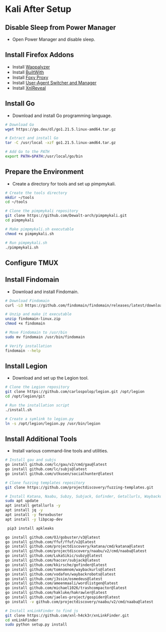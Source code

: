 # Kali After Setup

## Disable Sleep from Power Manager

- Open Power Manager and disable sleep.

## Install Firefox Addons

- Install [Wappalyzer](https://addons.mozilla.org/nl/firefox/addon/wappalyzer/)
- Install [BuiltWith](https://addons.mozilla.org/en-US/firefox/addon/builtwith/)
- Install [Foxy Proxy](https://addons.mozilla.org/nl/firefox/addon/foxyproxy-standard/)
- Install [User-Agent Switcher and Manager](https://addons.mozilla.org/en-US/firefox/addon/user-agent-string-switcher/)
- Install [XnlReveal](https://github.com/xnl-h4ck3r/XnlReveal)

## Install Go

- Download and install Go programming language.

```bash
# Download Go
wget https://go.dev/dl/go1.21.5.linux-amd64.tar.gz

# Extract and install Go
tar -C /usr/local -xzf go1.21.5.linux-amd64.tar.gz

# Add Go to the PATH
export PATH=$PATH:/usr/local/go/bin
```

## Prepare the Environment

- Create a directory for tools and set up pimpmykali.

```bash
# Create the tools directory
mkdir ~/tools
cd ~/tools

# Clone the pimpmykali repository
git clone https://github.com/Dewalt-arch/pimpmykali.git
cd pimpmykali

# Make pimpmykali.sh executable
chmod +x pimpmykali.sh

# Run pimpmykali.sh
./pimpmykali.sh
```

## Configure TMUX

## Install Findomain

- Download and install Findomain.

```bash
# Download Findomain
curl -LO https://github.com/findomain/findomain/releases/latest/download/findomain-linux.zip

# Unzip and make it executable
unzip findomain-linux.zip
chmod +x findomain

# Move Findomain to /usr/bin
sudo mv findomain /usr/bin/findomain

# Verify installation
findomain --help
```

## Install Legion

- Download and set up the Legion tool.

```bash
# Clone the Legion repository
git clone https://github.com/carlospolop/legion.git /opt/legion
cd /opt/legion/git

# Run the installation script
./install.sh

# Create a symlink to legion.py
ln -s /opt/legion/legion.py /usr/bin/legion
```

## Install Additional Tools

- Install various command-line tools and utilities.

```bash
# Install gau and subjs
go install github.com/lc/gau/v2/cmd/gau@latest
go install github.com/lc/subjs@latest
go install github.com/utkusen/socialhunter@latest

# Clone fuzzing templates repository
git clone https://github.com/projectdiscovery/fuzzing-templates.git

# Install Katana, Naabu, Subzy, Subjack, Gofinder, Getallurls, Waybackurls, Waybackrobots, and jq
sudo apt update
apt install getallurls -y
apt install jq -y
apt install -y feroxbuster
apt install -y libpcap-dev

 pip3 install apkleaks

go install github.com/OJ/gobuster/v3@latest
go install github.com/ffuf/ffuf/v2@latest
go install github.com/projectdiscovery/katana/cmd/katana@latest
go install github.com/projectdiscovery/naabu/v2/cmd/naabu@latest
go install github.com/LukaSikic/subzy@latest
go install github.com/haccer/subjack@latest
go install github.com/kkirsche/gofinder@latest
go install github.com/tomnomnom/waybackurls@latest
go install github.com/vodafon/waybackrobots@latest
go install github.com/j3ssie/osmedeus@latest
go install github.com/ameenmaali/wordlistgen@latest
go install github.com/michael1026/trashcompactor@latest
go install github.com/hakluke/hakrawler@latest
go install github.com/jaeles-project/gospider@latest
go install -v github.com/projectdiscovery/naabu/v2/cmd/naabu@latest
```

```bash
# Install xnLinkFinder to find js
git clone https://github.com/xnl-h4ck3r/xnLinkFinder.git
cd xnLinkFinder
sudo python setup.py install
```
